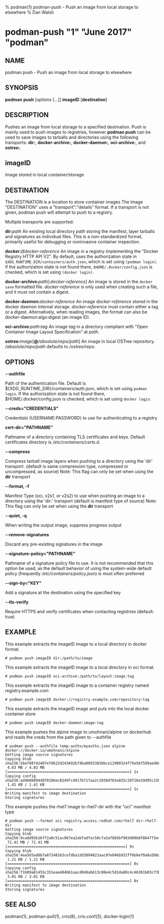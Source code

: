 % podman(1) podman-push - Push an image from local storage to elsewhere
% Dan Walsh
# podman-push "1" "June 2017" "podman"

## NAME
podman push - Push an image from local storage to elsewhere

## SYNOPSIS
**podman** **push** [*options* [...]] **imageID** [**destination**]

## DESCRIPTION
Pushes an image from local storage to a specified destination.
Push is mainly used to push images to registries, however **podman push**
can be used to save images to tarballs and directories using the following
transports: **dir:**, **docker-archive:**, **docker-daemon:**, **oci-archive:**, and **ostree:**.

## imageID
Image stored in local container/storage

## DESTINATION

 The DESTINATION is a location to store container images
 The Image "DESTINATION" uses a "transport":"details" format.
 If a transport is not given, podman push will attempt to push
 to a registry.

 Multiple transports are supported:

  **dir:**_path_
  An existing local directory _path_ storing the manifest, layer tarballs and signatures as individual files. This is a non-standardized format, primarily useful for debugging or noninvasive container inspection.

  **docker://**_docker-reference_
  An image in a registry implementing the "Docker Registry HTTP API V2". By default, uses the authorization state in `$XDG_RUNTIME_DIR/containers/auth.json`, which is set using `(podman login)`. If the authorization state is not found there, `$HOME/.docker/config.json` is checked, which is set using `(docker login)`.

  **docker-archive:**_path_[**:**_docker-reference_]
  An image is stored in the `docker save` formatted file.  _docker-reference_ is only used when creating such a file, and it must not contain a digest.

  **docker-daemon:**_docker-reference_
  An image _docker-reference_ stored in the docker daemon internal storage.  _docker-reference_ must contain either a tag or a digest.  Alternatively, when reading images, the format can also be docker-daemon:algo:digest (an image ID).

  **oci-archive:**_path_**:**_tag_
  An image _tag_ in a directory compliant with "Open Container Image Layout Specification" at _path_.

  **ostree:**_image_[**@**_/absolute/repo/path_]
  An image in local OSTree repository.  _/absolute/repo/path_ defaults to _/ostree/repo_.

## OPTIONS

**--authfile**

Path of the authentication file. Default is ${XDG_RUNTIME\_DIR}/containers/auth.json, which is set using `podman login`.
If the authorization state is not found there, $HOME/.docker/config.json is checked, which is set using `docker login`.

**--creds="CREDENTIALS"**

Credentials (USERNAME:PASSWORD) to use for authenticating to a registry

**cert-dir="PATHNAME"**

Pathname of a directory containing TLS certificates and keys.
Default certificates directory is _/etc/containers/certs.d_.

**--compress**

Compress tarball image layers when pushing to a directory using the 'dir' transport. (default is same compression type, compressed or uncompressed, as source)
Note: This flag can only be set when using the **dir** transport

**--format, -f**

Manifest Type (oci, v2s1, or v2s2) to use when pushing an image to a directory using the 'dir:' transport (default is manifest type of source)
Note: This flag can only be set when using the **dir** transport

**--quiet, -q**

When writing the output image, suppress progress output

**--remove-signatures**

Discard any pre-existing signatures in the image

**--signature-policy="PATHNAME"**

Pathname of a signature policy file to use.  It is not recommended that this
option be used, as the default behavior of using the system-wide default policy
(frequently */etc/containers/policy.json*) is most often preferred

**--sign-by="KEY"**

Add a signature at the destination using the specified key

**--tls-verify**

Require HTTPS and verify certificates when contacting registries (default: true)

## EXAMPLE

This example extracts the imageID image to a local directory in docker format.

 `# podman push imageID dir:/path/to/image`

This example extracts the imageID image to a local directory in oci format.

 `# podman push imageID oci-archive:/path/to/layout:image:tag`

This example extracts the imageID image to a container registry named registry.example.com

 `# podman push imageID docker://registry.example.com/repository:tag`

This example extracts the imageID image and puts into the local docker container store

 `# podman push imageID docker-daemon:image:tag`

This example pushes the alpine image to umohnani/alpine on dockerhub and reads the creds from
the path given to --authfile

```
# podman push --authfile temp-auths/myauths.json alpine docker://docker.io/umohnani/alpine
Getting image source signatures
Copying blob sha256:5bef08742407efd622d243692b79ba0055383bbce12900324f75e56f589aedb0
 4.03 MB / 4.03 MB [========================================================] 1s
Copying config sha256:ad4686094d8f0186ec8249fc4917b71faa2c1030d7b5a025c29f26e19d95c156
 1.41 KB / 1.41 KB [========================================================] 1s
Writing manifest to image destination
Storing signatures
```

This example pushes the rhel7 image to rhel7-dir with the "oci" manifest type
```
# podman push --format oci registry.access.redhat.com/rhel7 dir:rhel7-dir
Getting image source signatures
Copying blob sha256:9cadd93b16ff2a0c51ac967ea2abfadfac50cfa3af8b5bf983d89b8f8647f3e4
 71.41 MB / 71.41 MB [======================================================] 9s
Copying blob sha256:4aa565ad8b7a87248163ce7dba1dd3894821aac97e846b932ff6b8ef9a8a508a
 1.21 KB / 1.21 KB [========================================================] 0s
Copying config sha256:f1b09a81455c351eaa484b61aacd048ab613c08e4c5d1da80c4c46301b03cf3b
 3.01 KB / 3.01 KB [========================================================] 0s
Writing manifest to image destination
Storing signatures
```

## SEE ALSO
podman(1), podman-pull(1), crio(8), crio.conf(5), docker-login(1)
